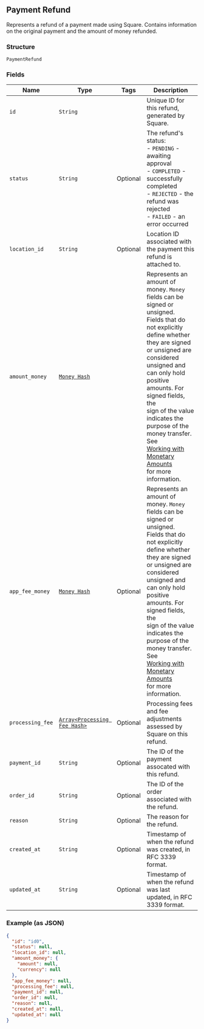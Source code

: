 ## Payment Refund

Represents a refund of a payment made using Square. Contains information on
the original payment and the amount of money refunded.

### Structure

`PaymentRefund`

### Fields

| Name | Type | Tags | Description |
|  --- | --- | --- | --- |
| `id` | `String` |  | Unique ID for this refund, generated by Square. |
| `status` | `String` | Optional | The refund's status:<br>- `PENDING` - awaiting approval<br>- `COMPLETED` - successfully completed<br>- `REJECTED` - the refund was rejected<br>- `FAILED` - an error occurred |
| `location_id` | `String` | Optional | Location ID associated with the payment this refund is attached to. |
| `amount_money` | [`Money Hash`](/doc/models/money.md) |  | Represents an amount of money. `Money` fields can be signed or unsigned.<br>Fields that do not explicitly define whether they are signed or unsigned are<br>considered unsigned and can only hold positive amounts. For signed fields, the<br>sign of the value indicates the purpose of the money transfer. See<br>[Working with Monetary Amounts](https://developer.squareup.com/docs/build-basics/working-with-monetary-amounts)<br>for more information. |
| `app_fee_money` | [`Money Hash`](/doc/models/money.md) | Optional | Represents an amount of money. `Money` fields can be signed or unsigned.<br>Fields that do not explicitly define whether they are signed or unsigned are<br>considered unsigned and can only hold positive amounts. For signed fields, the<br>sign of the value indicates the purpose of the money transfer. See<br>[Working with Monetary Amounts](https://developer.squareup.com/docs/build-basics/working-with-monetary-amounts)<br>for more information. |
| `processing_fee` | [`Array<Processing Fee Hash>`](/doc/models/processing-fee.md) | Optional | Processing fees and fee adjustments assessed by Square on this refund. |
| `payment_id` | `String` | Optional | The ID of the payment assocated with this refund. |
| `order_id` | `String` | Optional | The ID of the order associated with the refund. |
| `reason` | `String` | Optional | The reason for the refund. |
| `created_at` | `String` | Optional | Timestamp of when the refund was created, in RFC 3339 format. |
| `updated_at` | `String` | Optional | Timestamp of when the refund was last updated, in RFC 3339 format. |

### Example (as JSON)

```json
{
  "id": "id0",
  "status": null,
  "location_id": null,
  "amount_money": {
    "amount": null,
    "currency": null
  },
  "app_fee_money": null,
  "processing_fee": null,
  "payment_id": null,
  "order_id": null,
  "reason": null,
  "created_at": null,
  "updated_at": null
}
```


